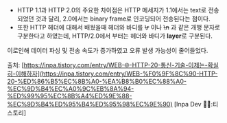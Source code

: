 - HTTP 1.1과 HTTP 2.0의 주요한 차이점은 HTTP 메세지가 1.1에서는 text로 전송되었던 것과 달리, 2.0에서는 binary frame로 인코딩되어 전송된다는 점이다.
- 또한 HTTP 헤더에 대해서 배웠을때 헤더와 바디를 ~~\r~~ 이나 ~~\n~~ 과 같은 개행 문자로 구분한다고 하였는데, HTTP/2.0에서 부터는 헤더와 바디가 **layer**로 구분된다.

이로인해 데이터 파싱 및 전송 속도가 증가하였고 오류 발생 가능성이 줄어들었다.

출처: [https://inpa.tistory.com/entry/WEB-🌐-HTTP-20-통신-기술-이제는-확실히-이해하자](https://inpa.tistory.com/entry/WEB-%F0%9F%8C%90-HTTP-20-%ED%86%B5%EC%8B%A0-%EA%B8%B0%EC%88%A0-%EC%9D%B4%EC%A0%9C%EB%8A%94-%ED%99%95%EC%8B%A4%ED%9E%88-%EC%9D%B4%ED%95%B4%ED%95%98%EC%9E%90) [Inpa Dev 👨‍💻:티스토리]
